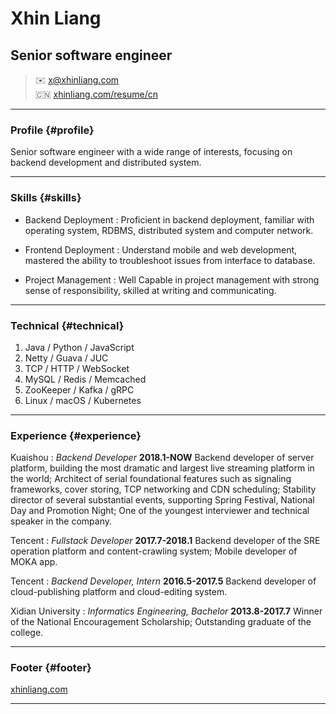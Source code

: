 # Xhin Liang
## Senior software engineer

> ✉️ <x@xhinliang.com>  
> 🇨🇳 [xhinliang.com/resume/cn](/resume/cn)

------

### Profile {#profile}

Senior software engineer with a wide range of interests, focusing on backend development and distributed system.

------

### Skills {#skills}

* Backend Deployment
  : Proficient in backend deployment, familiar with operating system, RDBMS, distributed system and computer network.

* Frontend Deployment
  : Understand mobile and web development, mastered the ability to troubleshoot issues from interface to database.

* Project Management
  : Well Capable in project management with strong sense of responsibility, skilled at writing and communicating.

-------

### Technical {#technical}

1. Java / Python / JavaScript
2. Netty / Guava / JUC
3. TCP / HTTP / WebSocket
4. MySQL / Redis / Memcached
5. ZooKeeper / Kafka / gRPC
6. Linux / macOS / Kubernetes

------

### Experience {#experience}

Kuaishou
: *Backend Developer*
  __2018.1-NOW__
  Backend developer of server platform, building the most dramatic and largest live streaming platform in the world; Architect of serial foundational features such as signaling frameworks, cover storing, TCP networking and CDN scheduling; Stability director of several substantial events, supporting Spring Festival, National Day and Promotion Night; One of the youngest interviewer and technical speaker in the company.

Tencent
: *Fullstack Developer*
  __2017.7-2018.1__
  Backend developer of the SRE operation platform and content-crawling system; Mobile developer of MOKA app.

Tencent
: *Backend Developer, Intern*
  __2016.5-2017.5__
  Backend developer of cloud-publishing platform and cloud-editing system.

Xidian University
: *Informatics Engineering, Bachelor*
  __2013.8-2017.7__
  Winner of the National Encouragement Scholarship; Outstanding graduate of the college.

------

### Footer {#footer}

[xhinliang.com](https://xhinliang.com)

------
